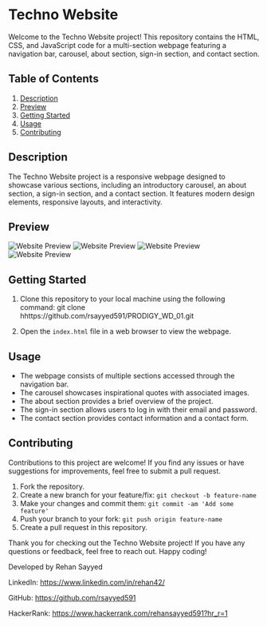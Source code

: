 # Techno Website

Welcome to the Techno Website project! This repository contains the HTML, CSS, and JavaScript code for a multi-section webpage featuring a navigation bar, carousel, about section, sign-in section, and contact section.

## Table of Contents

1. [Description](#description)
2. [Preview](#preview)
3. [Getting Started](#getting-started)
4. [Usage](#usage)
5. [Contributing](#contributing)

## Description

The Techno Website project is a responsive webpage designed to showcase various sections, including an introductory carousel, an about section, a sign-in section, and a contact section. It features modern design elements, responsive layouts, and interactivity.

## Preview

![Website Preview](https://i.ibb.co/dkTXNKF/Screenshot-1.png)
![Website Preview](https://i.ibb.co/zh6hL68/Screenshot-2.png)
![Website Preview](https://i.ibb.co/dg51PSY/Screenshot-3.png)
![Website Preview](https://i.ibb.co/QYv5G0D/Screenshot-4.png)

## Getting Started

1. Clone this repository to your local machine using the following command: git clone hhttps://github.com/rsayyed591/PRODIGY_WD_01.git

2. Open the `index.html` file in a web browser to view the webpage.

## Usage

- The webpage consists of multiple sections accessed through the navigation bar.
- The carousel showcases inspirational quotes with associated images.
- The about section provides a brief overview of the project.
- The sign-in section allows users to log in with their email and password.
- The contact section provides contact information and a contact form.

## Contributing

Contributions to this project are welcome! If you find any issues or have suggestions for improvements, feel free to submit a pull request.

1. Fork the repository.
2. Create a new branch for your feature/fix: `git checkout -b feature-name`
3. Make your changes and commit them: `git commit -am 'Add some feature'`
4. Push your branch to your fork: `git push origin feature-name`
5. Create a pull request in this repository.

Thank you for checking out the Techno Website project! If you have any questions or feedback, feel free to reach out. Happy coding!

Developed by Rehan Sayyed

LinkedIn: https://www.linkedin.com/in/rehan42/

GitHub: https://github.com/rsayyed591

HackerRank: https://www.hackerrank.com/rehansayyed591?hr_r=1
